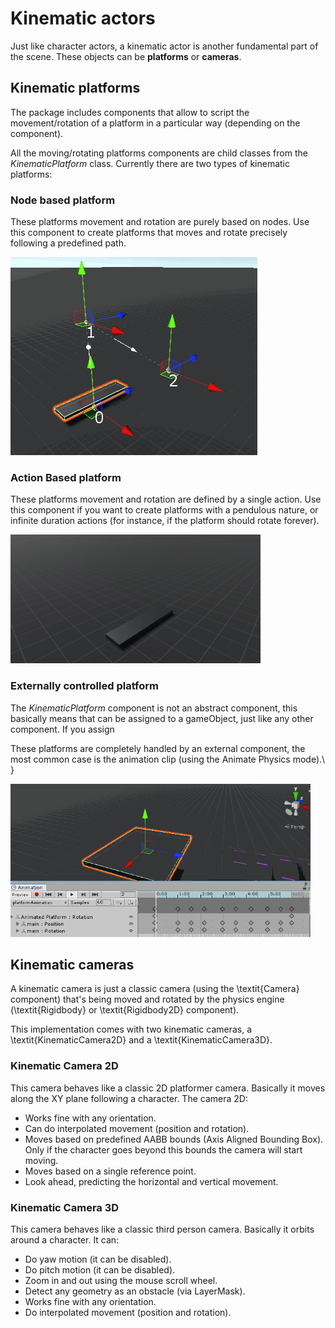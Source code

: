 # Kinematic actors

Just like character actors, a kinematic actor is another fundamental part of the scene. These objects can be **platforms** or **cameras**.

## Kinematic platforms

The package includes components that allow to script the movement/rotation of a platform in a particular way \(depending on the component\).

All the moving/rotating platforms components are child classes from the _KinematicPlatform_ class. Currently there are two types of kinematic platforms:

### Node based platform

These platforms movement and rotation are purely based on nodes. Use this component to create platforms that moves and rotate precisely following a predefined path.

![](../../.gitbook/assets/platform-node.gif)

### Action Based platform

These platforms movement and rotation are defined by a single action. Use this component if you want to create platforms with a pendulous nature, or infinite duration actions \(for instance, if the platform should rotate forever\).

![](../../.gitbook/assets/platform-action.gif)

### Externally controlled platform

The _KinematicPlatform_ component is not an abstract component, this basically means that can be assigned to a gameObject, just like any other component. If you assign

These platforms are completely handled by an external component, the most common case is the animation clip \(using the Animate Physics mode\).\ }

![](../../.gitbook/assets/platform-animated.gif)

## Kinematic cameras

A kinematic camera is just a classic camera \(using the \textit{Camera} component\) that's being moved and rotated by the physics engine \(\textit{Rigidbody} or \textit{Rigidbody2D} component\).

This implementation comes with two kinematic cameras, a \textit{KinematicCamera2D} and a \textit{KinematicCamera3D}.

### Kinematic Camera 2D

This camera behaves like a classic 2D platformer camera. Basically it moves along the XY plane following a character. The camera 2D:

* Works fine with any orientation.
* Can do interpolated movement \(position and rotation\).
* Moves based on predefined AABB bounds \(Axis Aligned Bounding Box\). Only if the character goes beyond this bounds the camera will start moving.
* Moves based on a single reference point.
* Look ahead, predicting the horizontal and vertical movement.

### Kinematic Camera 3D

This camera behaves like a classic third person camera. Basically it orbits around a character. It can:

* Do yaw motion \(it can be disabled\).
* Do pitch motion \(it can be disabled\).
* Zoom in and out using the mouse scroll wheel.
* Detect any geometry as an obstacle \(via LayerMask\).
* Works fine with any orientation.
* Do interpolated movement \(position and rotation\).


